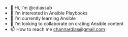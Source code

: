 - 👋 Hi, I’m @cdiassub
- 👀 I’m interested in Ansible Playbooks
- 🌱 I’m currently learning Ansible
- 💞️ I’m looking to collaborate on crating Ansible content
- 📫 How to reach me channardias@gmail.com

<!---
cdiassub/cdiassub is a ✨ special ✨ repository because its `README.md` (this file) appears on your GitHub profile.
You can click the Preview link to take a look at your changes.
--->

